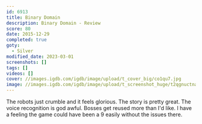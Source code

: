 ```yaml
---
id: 6913
title: Binary Domain
description: Binary Domain - Review
score: 80
date: 2015-12-29
completed: true
goty:
  - Silver
modified_date: 2023-03-01
screenshots: []
tags: []
videos: []
cover: //images.igdb.com/igdb/image/upload/t_cover_big/co1qu7.jpg
image: //images.igdb.com/igdb/image/upload/t_screenshot_huge/t2qgnuctnayd7biybkcj.jpg
---
```

The robots just crumble and it feels glorious. The story is pretty great. The voice recognition is god awful. Bosses get reused more than I'd like. I have a feeling the game could have been a 9 easily without the issues there.